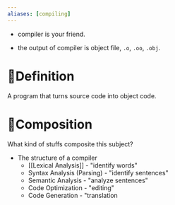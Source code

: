 ```yaml
---
aliases: [compiling]
---
```


- compiler is your friend.

- the output of compiler is object file, `.o`, `.oo`, `.obj`.

# 📝Definition
A program that turns source code into object code.

# 🧪Composition
What kind of stuffs composite this subject?
- The structure of a compiler
    - [[Lexical Analysis]] - "identify words"
    - Syntax Analysis (Parsing) - "identify sentences"
    - Semantic Analysis - "analyze sentences"
    - Code Optimization - "editing"
    - Code Generation - "translation
    